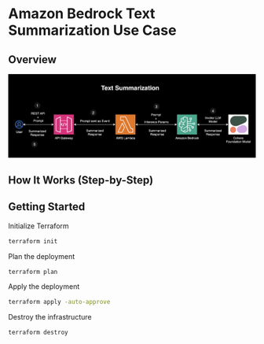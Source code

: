 # Amazon Bedrock Text Summarization Use Case 

## Overview



![Architecture](./assets/architecture.png)

## How It Works (Step-by-Step)




## Getting Started

Initialize Terraform
```sh
terraform init 
```

Plan the deployment
```sh
terraform plan
```

Apply the deployment
```sh
terraform apply -auto-approve
```

Destroy the infrastructure

```sh
terraform destroy 
```
